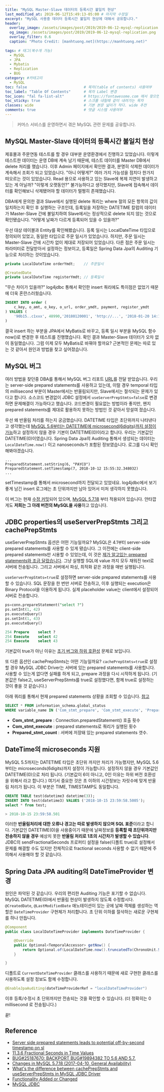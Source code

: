 ```yaml
---
title: "MySQL Master-Slave 데이터의 등록시간 불일치 현상"
last_modified_at: 2019-06-12T15:49:13-05:00 # 마지막 수정일
excerpt: "MySQL 사용중 데이터 등록시간 불일치 현상에 대해서 공유합니다."
header:
  overlay_image: /assets/images/post/2019/2019-06-12-mysql-replication.png
  og_image: /assets/images/post/2019/2019-06-12-mysql-replication.png
  overlay_filter: 0.6
  caption: "Photo Credit: [manhtuong.net](https://manhtuong.net)"
  
tags: # 태그(복수개 가능)
  - MySQL  
  - JPA
  - Mybatis
  - Replication
  - BUG
category: #카테고리
  - MySQL
toc: false                          # 목차(table of contents) 사용여부
toc_label: "Table Of Contents"      # 목차 Label 변경
toc_icon: "fal fa-list-alt"         # https://fontawesome.com 에서 찾으면됨
toc_sticky: true                    # 스크롤 내릴때 같이 내려가는 목차
classes: wide                       # 기본 본문 넓이가 작다. wide 추천
comments: true                      # 댓글 시스템 사용여부
---
```


> 커머스 서비스를 운영하면서 겪은 MySQL 관련 문제를 공유합니다.

## MySQL Master-Slave 데이터의 등록시간 불일치 현상

제휴몰과 주문연동 테스트를 할 경우 대부분 운영환경에서 진행하고 있었습니다. 이렇게 테스트한 데이터는 운영 DB에 계속 남기 때문에, 테스트 데이터를 Master DB에서 delete 처리를 했습니다. 이후 Admin 페이지에서 확인한 결과, 분명히 삭제한 데이터가 계속해서 조회가 되고 있었습니다. "아니 어떻게?" 여러 가지 가능성을 점치다 한가지 떠오르는 것이 있었습니다. Read 용으로 사용하고 있는 Slave에 복제 지연이 발생하고 있는 게 아닐까? "이렇게 오랫동안?" 불가능하다고 생각했지만, Slave에 접속해서 데이터를 확인해보니 삭제됐어야 할 데이터가 멀쩡히 존재했습니다.

DBA에게 문의한 결과 Slave에서 실행된 delete 쿼리는 where 절의 모든 항목의 값이 일치하는지 확인 후 실행하는 구조인데, 등록일을 저장하는 DATETIME 칼럼의 데이터가 Master-Slave 간에 불일치하여 Slave에서는 정상적으로 delete 되지 않는 것으로 확인됐습니다. "어떻게 날짜가 다르게 등록되어 있을 수 있을까?"

우선 대상 테이블과 Entity를 확인해봤습니다. 등록 일시는 LocalDateTime 타입으로 정의되어 있었고, 동일한 타입으로 주문 일시가 있었습니다. 하지만, 주문 일시는 Master-Slave 간에 시간차 없이 제대로 저장되어 있었습니다. 다른 점은 주문 일시는 파라미터로 전달받아서 설정하는 정보이고, 등록일은 Spring Data Jpa의 Auditing 기능으로 처리하는 것이었습니다. 

```java
private LocalDateTime orderYmdt;	// 주문일시

@CreatedDate
private LocalDateTime registerYmdt;	// 등록일시
```

"무슨 차이가 있을까?" log4jdbc 통해서 확인한 insert 쿼리에도 특이점은 없었기 때문에 더욱 혼란스러웠습니다. 

```sql
INSERT INTO order (
    c_key, o_amt, o_key, o_url, order_ymdt, payment, register_ymdt
) VALUES (
    '90b15..c1xxx', 48990,'20180120001', 'http://...', '2018-01-20 14:12:53', 'PAYCO', '2018-10-12 15:55:36'
) 
```

결국 insert 하는 부분을 JPA에서 MyBatis로 바꾸고, 등록 일시 부분을 MySQL 함수 now()로 변경한 후 테스트를 진행했습니다. 확인 결과 Master-Slave 데이터가 오차 없이 동일했습니다. 그럼 이제 모두 MyBatis로 바꿔야 할까요? 근본적인 문제는 따로 있는 것 같아서 원인과 방법을 찾고 싶어졌습니다.



## MySQL 버그

여러 방법을 찾던중 DBA를 통해서 MySQL 버그 리포트 [URL](https://bugs.mysql.com/bug.php?id=74550)를 전달 받았습니다. 우리는 server-side prepared statements를 사용하고 있는데, 이럴 경우 temporal 타입의 millisecond 부분이 Master에서는 반올림되지만, Slave에서는 절삭되는 문제가 있다고 합니다. 소스코드 변경없이 JDBC 설정에서 `useServerPrepStmts=false`로 변경하면 문제해결이 가능하다고 했습니다. 코드변경이 필요없는 방법이라 좋지만, 왠지 prepared statements를 제대로 활용하지 못하는 방법인 것 같아서 망설여 졌습니다.

우선 왜 반올림 처리를 하는지 궁금했습니다. DATETIME 타입은 초단위까지 나타낸다고 생각했는데 [MySQL 5.6부터는 DATETIME에 microsecond(6digits)까지 설정이 가능](https://dev.mysql.com/doc/refman/5.6/en/fractional-seconds.html)하고 설정하지 않을 경우 기본이 DATETIME(0)이라고 합니다. 우리는 기본값인 DATETIME(0)이였습니다. Spring Data Jpa의 Auditing 통해서 생성되는 데이터는 `LocalDateTime.now()` 이고 nanoseconds가 포함된 정보였습니다. 로그를 다시 확인해봐야겠습니다.

```
...
PreparedStatement.setString(6, "PAYCO")
PreparedStatement.setTimestamp(7, 2018-10-12 15:55:32.348032)
...
```

setTimestamp를 통해서 microsecond까지 전달되고 있었네요. log4jdbc에서 보기 좋게 남긴 insert 로그에는 초 단위까지만 남아 있어서 미처 생각하지 못했습니다.  

이 버그는 현재 [수정 커밋](https://github.com/codership/mysql-wsrep/commit/6b3d07f3343a1fe7039cfc5fb8b6da092ccde793)되어 있으며, [MySQL 5.7.18](https://dev.mysql.com/doc/relnotes/mysql/5.7/en/news-5-7-18.html) 부터 적용되어 있습니다. 안타깝게도 **저희는 그 아래 버전의 MySQL을 사용**하고 있습니다.



## JDBC properties의 useServerPrepStmts 그리고 cachePrepStmts

useServerPrepStmts 옵션은 어떤 기능일까요? MySQL은 4.1부터 server-side prepared statements를 사용할 수 있게 됐습니다. 그 이전에는 client-side prepared statements만 시용할 수 있었는데, 이 것은 [제가 알고있는 prepared statements와 조금 달랐습니다](https://stackoverflow.com/questions/32286518/whats-the-difference-between-cacheprepstmts-and-useserverprepstmts-in-mysql-jdb/32645365#32645365). 그냥 실행할 SQL에 value 까지 모두 채워진 text로 서버에 전송됩니다. 그리고 서버에서 파싱, 최적화 같은 과정을 매번 실행됩니다.

`useServerPrepStmts=true`로 설정하면 server-side prepared statements를 사용할 수 있습니다. SQL 문장을 한 번만 서버로 전송하고, 이후 실행되는 execution은 Binary Protocol을 이용하게 됩니다. 실제 placeholder value는 client에서 설정되어 서버로 전송합니다. 

```sql
ps=conn.prepareStatement("select ?")
ps.setInt(1, 42)
ps.executeQuery()
ps.setInt(1, 43)
ps.executeQuery()

254 Prepare    select ?
254 Execute    select 42
254 Execute    select 43
```

기본값이 true가 아닌 이유는 [초기 버그와 하위 호환성](https://dev.mysql.com/doc/relnotes/connector-j/5.1/en/news-5-0-5.html#connector-j-5-0-5-feature) 문제로 보입니다. 

또 다른 옵션인 cachePrepStmts는 어떤 기능일까요?  `cachePrepStmts=true`로 설정할 경우 MySQL JDBC Driver는 서버에 있는 prepared statements를 사용합니다. 사용할 수 있는게 없다면 실패를 하게 되고, prepare 과정을 다시 시작하게 됩니다. (기본값은 false고, useServerPrepStmts를 true로 설정했다면, 함께 true로 설정하는 것이 좋을 것 같습니다.) 

아래 쿼리를 통해서 현재 prepared statements 상황을 조회할 수 있습니다. [참고](http://kwonnam.pe.kr/wiki/database/mysql/jdbc) 

```sql
SELECT * FROM information_schema.global_status
WHERE variable_name IN ('Com_stmt_prepare', 'Com_stmt_execute', 'Prepared_stmt_count');
```

* **Com_stmt_prepare** : Connection.preparedStatement() 호출 횟수
* **Com_stmt_execute** : prepared statements로 쿼리가 실행된 횟수 
* **Prepared_stmt_count** : 서버에 저장돼 있는 prepared statements 갯수. 



## DateTime의 microseconds 지원

MySQL 5.5까지는 DATETIME 타입은 초단위 까지만 처리가 가능했지만, MySQL 5.6 부터는 microseconds(6digits)까지 설정이 가능합니다. 설정하지 않을 경우 기본값인 DATETIME(0)으로 처리 됩니다. (기본값이 6이 아니고, 0인 이유는 하위 버전 호환성을 위해서 라고 합니다.) 여기서 중요한 것은 초 이하의 시간정보는 자릿수에 맞게 반올림 처리가 됩니다. 이 부분은 TIME, TIMESTAMP도 동일합니다.

```sql
CREATE TABLE test(datetime3 datetime(3));
INSERT INTO test(datetime3) VALUES ('2018-10-15 23:59:58.5005');
select * from test;

> 2018-10-15 23:59:58.501
```

이러한 **반올림처리에 대한 오류나 경고는 따로 발생하지 않으며 SQL 표준**이라고 합니다. 기본값인 DATETIME(0)을 사용중이기 때문에 날짜정보를 **등록할 때 초단위까지만 전송하지 않을 경우** 예상치 못한 **반올림 처리로 1초의 시간차가 발생할 수 있습니다**. JDBC의 sendFractionalSeconds 프로퍼티 설정을  false(디폴트 true)로 설정해서 문제를 해결할 수도 있지만 전체적으로 fractional seconds 사용할 수 없기 때문에 주의해서 사용해야 할 것 같습니다.



## Spring Data JPA auditing의 DateTimeProvider 변경

원인은 파악된 것 같습니다. 우리의 편리한 Auditing 기능은 포기할 수 없습니다. MySQL DATETIME(0)에서 반올림 현상이 발생하지 않도록 수정합시다.  `@CreatedDate`, `@LastModifiedDate` 애노테이션이 있는 곳에 날짜 객체를 생성하는 역할은 `DateTimeProvider` 구현체가 처리합니다. 초 단위 이하를 절삭하는 새로운 구현체를 하나 만듭니다.

```java
@Component
public class LocalDateTimeProvider implements DateTimeProvider {

    @Override
    public Optional<TemporalAccessor> getNow() {
        return Optional.of(LocalDateTime.now().truncatedTo(ChronoUnit.SECONDS));
    }

}
```

디폴트로 `CurrentDateTimeProvider` 클래스를 사용하기 때문에 새로 구현한 클래스를 사용하도록 설정 정보도 함께 수정합니다.

```java
@EnableJpaAuditing(dateTimeProviderRef = "localDateTimeProvider")
```

 이후 등록/수정시 초 단위까지만 전송되는 것을 확인할 수 있습니다. (더 정확히는 0 millisecond 로 전송됩니다.)

끝!

## Reference
 - [Server side prepared statements leads to potential off-by-second timestamp on sl](https://bugs.mysql.com/bug.php?id=74550)
 - [11.3.6 Fractional Seconds in Time Values](https://dev.mysql.com/doc/refman/5.6/en/fractional-seconds.html)
 - [BUG#25187670: BACKPORT BUG#19894382 TO 5.6 AND 5.7.](https://github.com/codership/mysql-wsrep/commit/6b3d07f3343a1fe7039cfc5fb8b6da092ccde793)
 - [Changes in MySQL 5.7.18 (2017-04-10, General Availability)](https://dev.mysql.com/doc/relnotes/mysql/5.7/en/news-5-7-18.html)
 - [What's the difference between cachePrepStmts and useServerPrepStmts in MySQL JDBC Driver](https://stackoverflow.com/questions/32286518/whats-the-difference-between-cacheprepstmts-and-useserverprepstmts-in-mysql-jdb/32645365#32645365)
 - [Functionality Added or Changed](https://dev.mysql.com/doc/relnotes/connector-j/5.1/en/news-5-0-5.html#connector-j-5-0-5-feature)
 - [MySQL JDBC](http://kwonnam.pe.kr/wiki/database/mysql/jdbc)
